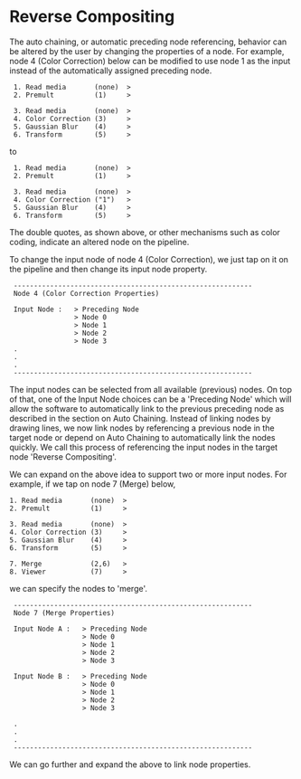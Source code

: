  # Reverse Compositing

 The auto chaining, or automatic preceding node referencing, behavior can be altered by the user by changing the properties of a node. For example, node 4 (Color Correction) below can be modified to use node 1 as the input instead of the automatically assigned preceding node.
 
     1. Read media       (none)  >
     2. Premult          (1)     >
 
     3. Read media       (none)  >
     4. Color Correction (3)     >
     5. Gaussian Blur    (4)     >
     6. Transform        (5)     >
 
 to
 
     1. Read media       (none)  >
     2. Premult          (1)     >
 
     3. Read media       (none)  >
     4. Color Correction ("1")   >
     5. Gaussian Blur    (4)     >
     6. Transform        (5)     >

The double quotes, as shown above, or other mechanisms such as color coding, indicate an altered node on the pipeline.
 
 To change the input node of node 4 (Color Correction), we just tap on it on the pipeline and then change its input node property.
 
     -----------------------------------------------------------
     Node 4 (Color Correction Properties)
 
     Input Node :   > Preceding Node
                    > Node 0
                    > Node 1
                    > Node 2
                    > Node 3
     .
     .
     .
     -----------------------------------------------------------

The input nodes can be selected from all available (previous) nodes. On top of that, one of the Input Node choices can be a 'Preceding Node' which will allow the software to automatically link to the previous preceding node as described in the section on Auto Chaining. Instead of linking nodes by drawing lines, we now link nodes by referencing a previous node in the target node or depend on Auto Chaining to automatically link the nodes quickly. We call this process of referencing the input nodes in the target node 'Reverse Compositing'.

We can expand on the above idea to support two or more input nodes. For example, if we tap on node 7 (Merge) below,
  
    1. Read media       (none)  >
    2. Premult          (1)     >
 
    3. Read media       (none)  >
    4. Color Correction (3)     >
    5. Gaussian Blur    (4)     >
    6. Transform        (5)     >
  
    7. Merge            (2,6)   >
    8. Viewer           (7)     >
  
we can specify the nodes to 'merge'.

     -----------------------------------------------------------
     Node 7 (Merge Properties)
 
     Input Node A :   > Preceding Node
                      > Node 0
                      > Node 1
                      > Node 2
                      > Node 3
                      
     Input Node B :   > Preceding Node
                      > Node 0
                      > Node 1
                      > Node 2
                      > Node 3
                      
     .
     .
     .
     -----------------------------------------------------------
 
We can go further and expand the above to link node properties.


 
